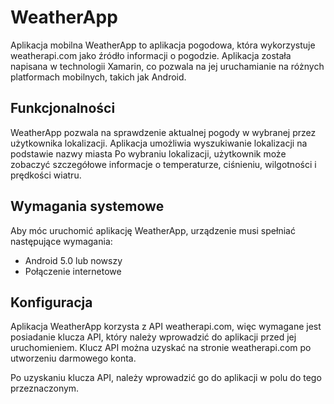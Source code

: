 
# WeatherApp

Aplikacja mobilna WeatherApp to aplikacja pogodowa, która wykorzystuje weatherapi.com jako źródło informacji o pogodzie. Aplikacja została napisana w technologii Xamarin, co pozwala na jej uruchamianie na różnych platformach mobilnych, takich jak Android.

## Funkcjonalności

WeatherApp pozwala na sprawdzenie aktualnej pogody w wybranej przez użytkownika lokalizacji. Aplikacja umożliwia wyszukiwanie lokalizacji na podstawie nazwy miasta Po wybraniu lokalizacji, użytkownik może zobaczyć szczegółowe informacje o temperaturze, ciśnieniu, wilgotności i prędkości wiatru.

## Wymagania systemowe

Aby móc uruchomić aplikację WeatherApp, urządzenie musi spełniać następujące wymagania:

-   Android 5.0 lub nowszy
-   Połączenie internetowe

## Konfiguracja

Aplikacja WeatherApp korzysta z API weatherapi.com, więc wymagane jest posiadanie klucza API, który należy wprowadzić do aplikacji przed jej uruchomieniem. Klucz API można uzyskać na stronie weatherapi.com po utworzeniu darmowego konta.

Po uzyskaniu klucza API, należy wprowadzić go do aplikacji w polu do tego przeznaczonym.


